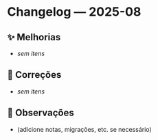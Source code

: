 # Changelog — 2025-08

## ✨ Melhorias
- _sem itens_

## 🐞 Correções
- _sem itens_

## 📌 Observações
- (adicione notas, migrações, etc. se necessário)